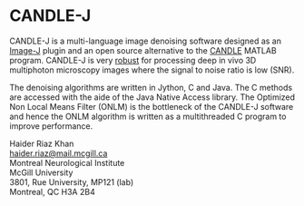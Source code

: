 CANDLE-J
========

CANDLE-J is a multi-language image denoising software designed as an [Image-J](http://imagej.nih.gov/ij/) plugin and an open source alternative to the [CANDLE](http://www.bic.mni.mcgill.ca/ServicesSoftwareAdvancedImageProcessingTools/CANDLE/) MATLAB program. CANDLE-J is very [robust](http://www.ncbi.nlm.nih.gov/pubmed/22341767) for processing deep in vivo 3D multiphoton microscopy images where the signal to noise ratio is low (SNR).  

The denoising algorithms are written in Jython, C and Java. The C methods are accessed with the aide of the Java Native Access library. The Optimized Non Local Means Filter (ONLM) is the bottleneck of the CANDLE-J software and hence the ONLM algorithm is written as a multithreaded C program to improve performance. 


Haider Riaz Khan   
haider.riaz@mail.mcgill.ca  
Montreal Neurological Institute  
McGill University  
3801, Rue University, MP121 (lab)  
Montreal, QC H3A 2B4
